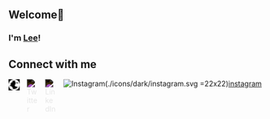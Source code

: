 ## Welcome👋
### I'm [Lee][website]!

## Connect with me
[<img align="left" class="mr dark" alt="Personal Website" width="22px" src="https://raw.githubusercontent.com/iconic/open-iconic/master/svg/globe.svg#gh-dark-mode-only" />][website]
[<img align="left" class="mr dark" alt="Twitter" width="22px" src="https://cdn.jsdelivr.net/npm/simple-icons@v4/icons/twitter.svg#gh-dark-mode-only" />][twitter]
[<img align="left" class="mr dark" alt="LinkedIn" width="22px" src="https://cdn.jsdelivr.net/npm/simple-icons@v4/icons/linkedin.svg#gh-dark-mode-only" />][linkedin]
![Instagram](./icons/dark/instagram.svg =22x22)[instagram]

<br/>
<br/>

[website]: https://leecbryant.com
[twitter]: https://twitter.com/leecbryant
[instagram]: https://instagram.com/leecbryant
[linkedin]: https://linkedin.com/in/lee-c-bryant

<style>
    .mr {
        margin-right: 1em;
    }

    .dark {
        filter: invert(1);
    }
</style>